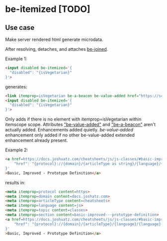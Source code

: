 # be-itemized [TODO]

## Use case

Make server rendered html generate microdata.

After resolving, detaches, and attaches [be-joined](https://github.com/bahrus/be-joined).

Example 1:

```html
<input disabled be-itemized='{
  "disabled": "{isVegetarian}"
}'>
```

generates:

```html
<link itemprop=isVegetarian be-a-beacon be-value-added href="https://schema.org/True">
<input disabled be-itemized='{
  "disabled": "{isVegetarian}"
}'>

```

Only adds if there is no element with itemprop=isVegetarian within itemscope scope.  Attributes ["be-value-added"](https://github.com/bahrus/be-value-added) and ["be-a-beacon"](https://github.com/bahrus/be-a-beacon) aren't actually added.  Enhancements added quietly.  *be-value-added* enhancement only added if no other be-value-added extended enhancement already present.

Example 2:

```html
<a href=https://docs.joshuatz.com/cheatsheets/js/js-classes/#basic-improved---prototype-definition be-itemized='{
    "href": "{protocol}://{domain}/{articleType as string}/{language}/{language}-{classes}/#{section}"
}'
>Basic, Improved - Prototype Definition</a>
```

results in:

```html
<meta itemprop=protocol content=https>
<meta itemprop=domain content=docs.joshatz.com>
<meta itemprop=articleType content=cheatsheets>
<meta itemprop=language content=js>
<meta itemprop=topic content=classes>
<meta itemprop=section content=basic-improved---prototype-definition>
<a href=https://docs.joshuatz.com/cheatsheets/js/js-classes/#basic-improved---prototype-definition be-itemized='{
    "href": "{protocol}://{domain}/{articleType}/{language}/{language}-{classes}/#{section}"
}'
>Basic, Improved - Prototype Definition</a>

```




